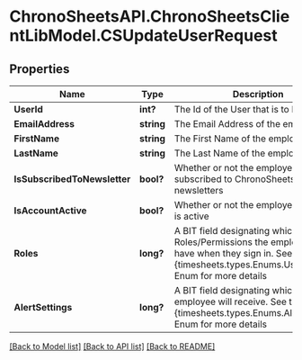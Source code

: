 # ChronoSheetsAPI.ChronoSheetsClientLibModel.CSUpdateUserRequest
## Properties

Name | Type | Description | Notes
------------ | ------------- | ------------- | -------------
**UserId** | **int?** | The Id of the User that is to be updated | [optional] 
**EmailAddress** | **string** | The Email Address of the employee | [optional] 
**FirstName** | **string** | The First Name of the employee | [optional] 
**LastName** | **string** | The Last Name of the employee | [optional] 
**IsSubscribedToNewsletter** | **bool?** | Whether or not the employee is subscribed to ChronoSheets newsletters | [optional] 
**IsAccountActive** | **bool?** | Whether or not the employee account is active | [optional] 
**Roles** | **long?** | A BIT field designating which Roles/Permissions the employee will have when they sign in.  See the {timesheets.types.Enums.UserRoles} Enum for more details | [optional] 
**AlertSettings** | **long?** | A BIT field designating which Alerts the employee will receive.  See the {timesheets.types.Enums.AlertSettings} Enum for more details | [optional] 

[[Back to Model list]](../README.md#documentation-for-models) [[Back to API list]](../README.md#documentation-for-api-endpoints) [[Back to README]](../README.md)

